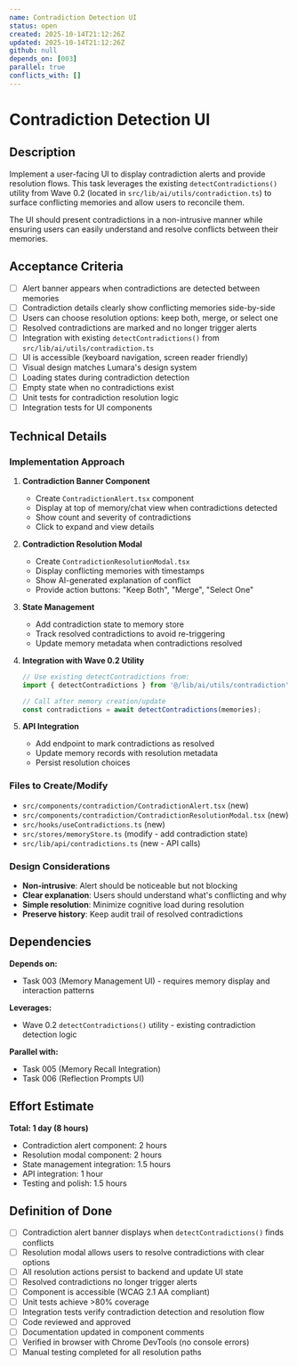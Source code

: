 ```yaml
---
name: Contradiction Detection UI
status: open
created: 2025-10-14T21:12:26Z
updated: 2025-10-14T21:12:26Z
github: null
depends_on: [003]
parallel: true
conflicts_with: []
---
```


# Contradiction Detection UI

## Description

Implement a user-facing UI to display contradiction alerts and provide resolution flows. This task leverages the existing `detectContradictions()` utility from Wave 0.2 (located in `src/lib/ai/utils/contradiction.ts`) to surface conflicting memories and allow users to reconcile them.

The UI should present contradictions in a non-intrusive manner while ensuring users can easily understand and resolve conflicts between their memories.

## Acceptance Criteria

- [ ] Alert banner appears when contradictions are detected between memories
- [ ] Contradiction details clearly show conflicting memories side-by-side
- [ ] Users can choose resolution options: keep both, merge, or select one
- [ ] Resolved contradictions are marked and no longer trigger alerts
- [ ] Integration with existing `detectContradictions()` from `src/lib/ai/utils/contradiction.ts`
- [ ] UI is accessible (keyboard navigation, screen reader friendly)
- [ ] Visual design matches Lumara's design system
- [ ] Loading states during contradiction detection
- [ ] Empty state when no contradictions exist
- [ ] Unit tests for contradiction resolution logic
- [ ] Integration tests for UI components

## Technical Details

### Implementation Approach

1. **Contradiction Banner Component**
   - Create `ContradictionAlert.tsx` component
   - Display at top of memory/chat view when contradictions detected
   - Show count and severity of contradictions
   - Click to expand and view details

2. **Contradiction Resolution Modal**
   - Create `ContradictionResolutionModal.tsx`
   - Display conflicting memories with timestamps
   - Show AI-generated explanation of conflict
   - Provide action buttons: "Keep Both", "Merge", "Select One"

3. **State Management**
   - Add contradiction state to memory store
   - Track resolved contradictions to avoid re-triggering
   - Update memory metadata when contradictions resolved

4. **Integration with Wave 0.2 Utility**
   ```typescript
   // Use existing detectContradictions from:
   import { detectContradictions } from '@/lib/ai/utils/contradiction';

   // Call after memory creation/update
   const contradictions = await detectContradictions(memories);
   ```

5. **API Integration**
   - Add endpoint to mark contradictions as resolved
   - Update memory records with resolution metadata
   - Persist resolution choices

### Files to Create/Modify

- `src/components/contradiction/ContradictionAlert.tsx` (new)
- `src/components/contradiction/ContradictionResolutionModal.tsx` (new)
- `src/hooks/useContradictions.ts` (new)
- `src/stores/memoryStore.ts` (modify - add contradiction state)
- `src/lib/api/contradictions.ts` (new - API calls)

### Design Considerations

- **Non-intrusive**: Alert should be noticeable but not blocking
- **Clear explanation**: Users should understand what's conflicting and why
- **Simple resolution**: Minimize cognitive load during resolution
- **Preserve history**: Keep audit trail of resolved contradictions

## Dependencies

**Depends on:**
- Task 003 (Memory Management UI) - requires memory display and interaction patterns

**Leverages:**
- Wave 0.2 `detectContradictions()` utility - existing contradiction detection logic

**Parallel with:**
- Task 005 (Memory Recall Integration)
- Task 006 (Reflection Prompts UI)

## Effort Estimate

**Total: 1 day (8 hours)**

- Contradiction alert component: 2 hours
- Resolution modal component: 2 hours
- State management integration: 1.5 hours
- API integration: 1 hour
- Testing and polish: 1.5 hours

## Definition of Done

- [ ] Contradiction alert banner displays when `detectContradictions()` finds conflicts
- [ ] Resolution modal allows users to resolve contradictions with clear options
- [ ] All resolution actions persist to backend and update UI state
- [ ] Resolved contradictions no longer trigger alerts
- [ ] Component is accessible (WCAG 2.1 AA compliant)
- [ ] Unit tests achieve >80% coverage
- [ ] Integration tests verify contradiction detection and resolution flow
- [ ] Code reviewed and approved
- [ ] Documentation updated in component comments
- [ ] Verified in browser with Chrome DevTools (no console errors)
- [ ] Manual testing completed for all resolution paths
